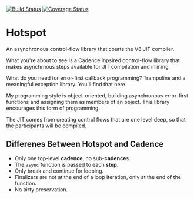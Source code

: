 [![Build Status](https://travis-ci.org/bigeasy/hotspot.svg)](https://travis-ci.org/bigeasy/hotspot) [![Coverage Status](https://coveralls.io/repos/bigeasy/hotspot/badge.svg?branch=master&service=github)](https://coveralls.io/github/bigeasy/hotspot?branch=master)

# Hotspot

An asynchronous control-flow library that courts the V8 JIT complier.

What you're about to see is a Cadence inpsired control-flow library that makes
asynchrnous steps available for JIT compilation and inlining.

What do you need for error-first callback programming? Trampoline and a
meaningful exception library. You'll find that here.

My programming style is object-oriented, building asynchronous error-first
functions and assigning them as members of an object. This library encourages
this form of programming.

The JIT comes from creating control flows that are one level deep, so that the
participants will be compiled.

## Differenes Between Hotspot and Cadence

 * Only one top-level **cadence**, no sub-**cadence**s.
 * The `async` function is passed to each **step**.
 * Only break and continue for looping.
 * Finalizers are not at the end of a loop iteration, only at the end of the
 function.
 * No airty preservation.
